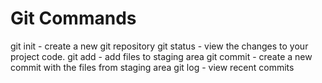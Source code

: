 # Git Commands

git init - create a new git repository
git status - view the changes to your project code.
git add - add files to staging area
git commit - create a new commit with the files from staging area
git log - view recent commits